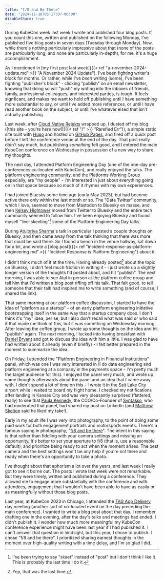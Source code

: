 ```yaml
---
title: "f/8 and Be There"
date: "2024-11-18T06:17:07-06:00"
disableShare: true
---
```


During KubeCon week last week I wrote and published four blog posts. If you count this one, written and published on
the following Monday, I've published five blog posts in seven days (Tuesday through Monday). Now, while there's
nothing particularly impressive about that (none of the posts are particularly long, and none are particularly
in-depth), for me, it's a huge accomplishment.

As I mentioned in
[my first post last week]({{< ref "a-november-2024-update.md" >}} "A November 2024 Update"), I've been fighting writer's
block for months. Or rather, while I've _been_ writing (some), I've been fighting "publisher's block" - clicking
"publish" on an email newsletter, knowing that doing so will "push" my writing into the inboxes of friends, family,
professional colleagues, and interested parties, is tough. It feels signficant, and makes me want to hold off publishing
until I have something more substantial to say, or until I've added more references, or until I have read another book
on the subject, or until I've whatever elsed that isn't actually publishing.

Last week, after [Cloud Native Rejekts](https://cloud-native.rejekts.io/) wrapped up, I dusted off my
blog ([this site - you're here now!]({{< ref "/" >}} "Rarefied Err")), a simple static site built with
[Hugo](https://gohugo.io/) and hosted on
[GitHub Pages](https://docs.github.com/en/pages/getting-started-with-github-pages/about-github-pages), and fired off
a quick post before I left the conference venue at the end of the day. That post really didn't say much, but publishing
_something_ felt good, and I entered the main KubeCon conference on Wednesday in possession of a new way to share my
thoughts.

The next day, I attended Platform Engineering Day (one of the one-day pre-conferences co-located with KubeCon), and
really enjoyed the talks. The platform engineering community, and the Platforms Working Group especially, are
"my people" - I'm interested in just about everything going on in that space because so much of it rhymes with my own
experiences.

I had joined Bluesky some time ago (early May 2023), but had become active there only within the last month or so. The
"Data Twitter" community, which I love, seemed to move from Mastodon to Bluesky en masse, and then
[Kelsey Hightower](https://bsky.app/profile/kelseyhightower.com) moved from Twitter to Bluesky and the entire tech
community seemed to follow him. I've been enjoying Bluesky and found myself "live-skeeting"[^1] some of the Platform
Engineering Day talks.

During [Atulpriya Sharma](https://bsky.app/profile/thetechmaharaj.bsky.social)'s talk in particular I posted a couple
thoughts on Bluesky, and then came away from the talk thinking that there was more that could be said there. So I found
a bench in the venue hallway, sat down for a bit, and wrote a
[blog post]({{< ref "incident-response-as-platform-engineering.md" >}} "Incident Response is Platform Engineering")
about it.

I didn't think much of it at the time. Having already posted[^2] about the topic on Bluesky, I didn't feel much friction
in writing it - I just wrote up a slightly longer version of the thoughts I'd posted about, and hit "publish". The next
morning, I was able to see Atul in person at the platform coffee group and tell him that I'd written a blog post riffing
off his talk. That felt good, to tell someone that their talk had inspired me to write something (and of course, I
shared the link).

That same morning at our platform coffee discussion, I started to have the idea of "platform as a startup" - of an
early platform engineering initiative bootstrapping itself in the same way that a startup company does. I don't think
it's "my" idea, per se, but I also don't recall what was said or who said it that made me think of this, but it was
something on Wednesday morning. After leaving the coffee group, I wrote up some thoughts on the idea and hit "publish"
again. The next morning, I lucked into having breakfast with
[Daniel Bryant](https://bsky.app/profile/danielbryantuk.bsky.social) and got to discuss the idea with him a little. I
was glad to have had written about it already (even if briefly) - I felt better prepared in the moment to summarize the
idea.

On Friday, I attended the "Platform Engineering in Financial Institutions" panel, which was one I was very interested in
(I do data engineering and platform engineering at a company in the payments space - I'm pretty much the target
audience for this). I enjoyed the panel very much, and wrote up some thoughts afterwards about the panel and an idea
that I came away with. I didn't spend a lot of time on this - I wrote it in the Salt Lake City airport while I waited to
board my flight home. I checked my notifications after landing in Kansas City and was very pleasantly surprised
(flattered, really) to see that [Paula Kennedy](https://bsky.app/profile/paulalkennedy.bsky.social), the COO/Co-Founder
of [Syntasso](https://www.syntasso.io/), who had moderated that panel, had shared my post on LinkedIn (and
[Matthew Skelton](https://bsky.app/profile/matthewskelton.com) said he liked my take!).

Early in my adult life I was very into photography, to the point of doing some paid work for both engagement portraits
and motorsports events. There's a famous saying in photography,
"[f/8 and be there](https://en.wikipedia.org/wiki/F/8_and_be_there)". The intent in this saying is that rather than
fiddling with your camera settings and missing an opportunity, it's better to set your aperture to f/8 (that is, use a
reasonable default), and prioritize being ready to act when the moment arises. The best camera and the best settings
won't be any help if you're not there and ready when there's an opportunity to take a photo.

I've thought about that aphorism a lot over the years, and last week I really got to see it borne out. The posts I wrote
last week were not remarkable. But they were timely, written and published during a conference. They allowed me to
engage more substantially with the conference and with attendees, engagement that I wouldn't have been able to have as
easily or as meaningfully without those blog posts.

Last year, at KubeCon 2023 in Chicago, I attended the [TAG App Delivery](https://tag-app-delivery.cncf.io/) day
meeting (another sort of co-located event on the day preceding the main conference). I wanted to write a blog post about
that day. I remember drafting one in the evening, after the day's talks and meetings had ended. I didn't publish it. I
wonder how much more meaningful my KubeCon conference experience might have been last year if I had published it. I
can't answer that question in hindsight, but this year, I chose to publish. I chose "f/8 and be there". I prioritized
sharing earnest thoughts in the moment over high-quality writing with a time delay, and I'm so glad I did.

[^1]: I've been trying to say "skeet" instead of "post" but I don't think I like it. This is probably the last time I
  do it.

[^2]: Yep, that was the last time.
